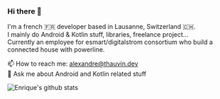 ### Hi there 👋

I'm a french 🇫🇷 developer based in Lausanne, Switzerland 🇨🇭.   
I mainly do Android & Kotlin stuff, libraries, freelance project...  
Currently an employee for esmart/digitalstrom consortium who build a connected house with powerline.

📫 How to reach me: alexandre@thauvin.dev  
💬 Ask me about Android and Kotlin related stuff

![Enrique's github stats](https://github-readme-stats.vercel.app/api?username=alexandre-thauvin&theme=dracula&show_icons=true&count_private=true)

<!--
**alexandre-thauvin/alexandre-thauvin** is a ✨ _special_ ✨ repository because its `README.md` (this file) appears on your GitHub profile.

Here are some ideas to get you started:

- 🔭 I’m currently working on ...
- 🌱 I’m currently learning ...
- 👯 I’m looking to collaborate on ...
- 🤔 I’m looking for help with ...
- 💬 Ask me about ...
- 📫 How to reach me: ...
- 😄 Pronouns: ...
- ⚡ Fun fact: ...
-->
